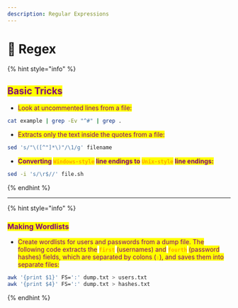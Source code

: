 ```yaml
---
description: Regular Expressions
---
```


# 💾 Regex

{% hint style="info" %}
## <mark style="color:purple;">Basic Tricks</mark>

* <mark style="color:purple;">Look at uncommented lines from a file:</mark>

```sh
cat example | grep -Ev "^#" | grep .
```

* <mark style="color:purple;">Extracts only the text inside the quotes from a file:</mark>

```sh
sed 's/"\([^"]*\)"/\1/g' filename
```

* <mark style="color:purple;">**Converting**</mark>**&#x20;**<mark style="color:orange;">**`Windows-style`**</mark>**&#x20;**<mark style="color:purple;">**line endings to**</mark>**&#x20;**<mark style="color:orange;">**`Unix-style`**</mark>**&#x20;**<mark style="color:purple;">**line endings:**</mark>

```sh
sed -i 's/\r$//' file.sh
```
{% endhint %}

***

{% hint style="info" %}
### <mark style="color:purple;">Making Wordlists</mark>

* <mark style="color:purple;">Create wordlists for users and passwords from a dump file. The following code extracts the</mark> <mark style="color:orange;">**`first`**</mark> <mark style="color:purple;">(usernames) and</mark> <mark style="color:orange;">**`fourth`**</mark> <mark style="color:purple;">(password hashes) fields, which are separated by colons (</mark><mark style="color:orange;">**`:`**</mark><mark style="color:purple;">), and saves them into separate files:</mark>

```sh
awk '{print $1}' FS=':' dump.txt > users.txt
awk '{print $4}' FS=':' dump.txt > hashes.txt
```
{% endhint %}
